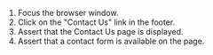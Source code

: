 1. Focus the browser window.
2. Click on the "Contact Us" link in the footer.
3. Assert that the Contact Us page is displayed.
4. Assert that a contact form is available on the page.